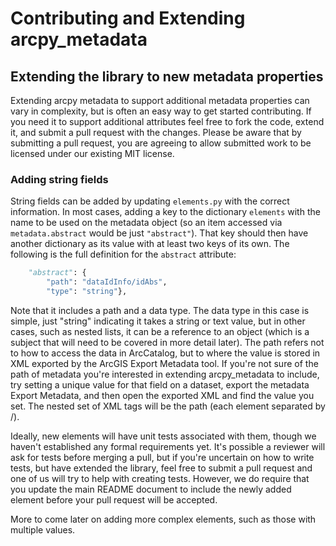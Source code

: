 # Contributing and Extending arcpy_metadata

## Extending the library to new metadata properties
Extending arcpy metadata to support additional metadata properties can vary in complexity, but is often an
easy way to get started contributing. If you need it to support additional attributes feel free to fork
the code, extend it, and submit a pull request with the changes. Please be aware that by submitting a
pull request, you are agreeing to allow submitted work to be licensed under our existing MIT license.

### Adding string fields
String fields can be added by updating `elements.py` with the correct information. In most cases, adding a key to the
dictionary `elements` with the name to be used on the metadata object (so an item accessed via `metadata.abstract` 
would be just `"abstract"`). That key should then have another dictionary as its value with at least two keys of its own.
The following is the full definition for the `abstract` attribute:

```python
    "abstract": {
        "path": "dataIdInfo/idAbs",
        "type": "string"},
```

Note that it includes a path and a data type. The data type in this case is simple, just "string" indicating it takes a string
or text value, but in other cases, such as nested lists, it can be a reference to an object (which is a subject that will need
to be covered in more detail later). The path refers not to how to access the data in ArcCatalog, but to where the value is stored
in XML exported by the ArcGIS Export Metadata tool. If you're not sure of the path of metadata you're interested in extending
arcpy_metadata to include, try setting a unique value for that field on a dataset, export the metadata Export Metadata,
and then open the exported XML and find the value you set. The nested set of XML tags will be the path (each element separated by /).

Ideally, new elements will have unit tests associated with them, though we haven't established any formal requirements yet. It's
possible a reviewer will ask for tests before merging a pull, but if you're uncertain on how to write tests, but have extended the
library, feel free to submit a pull request and one of us will try to help with creating tests. However, we do require that you
update the main README document to include the newly added element before your pull request will be accepted.

More to come later on adding more complex elements, such as those with multiple values.
